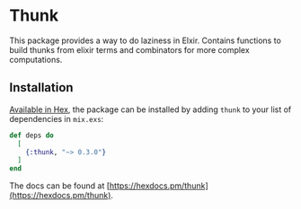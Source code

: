 # Thunk

This package provides a way to do laziness in Elxir. Contains functions to build
thunks from elixir terms and combinators for more complex computations.

## Installation

[Available in Hex](https://hex.pm/docs/publish), the package can be installed
by adding `thunk` to your list of dependencies in `mix.exs`:

```elixir
def deps do
  [
    {:thunk, "~> 0.3.0"}
  ]
end
```

The docs can be found at [https://hexdocs.pm/thunk](https://hexdocs.pm/thunk).
